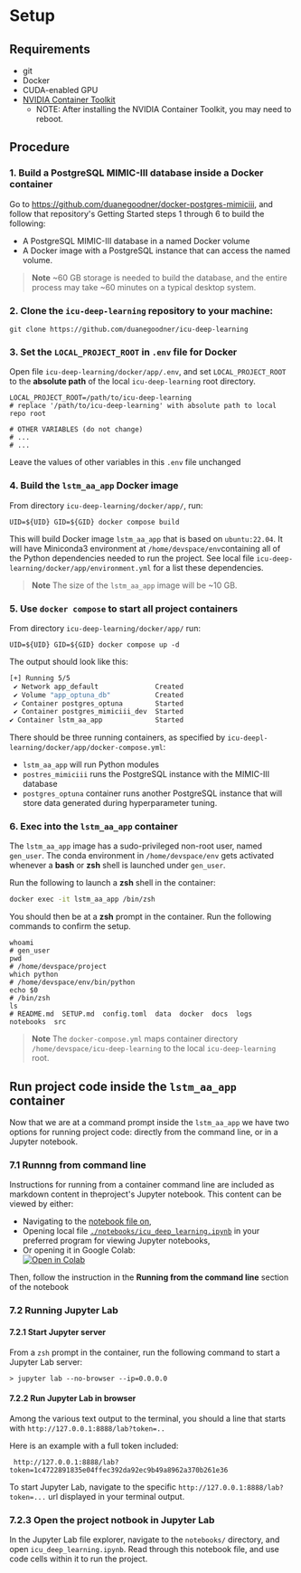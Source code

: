 # Setup

## Requirements

* git
* Docker
* CUDA-enabled GPU
* [NVIDIA Container Toolkit](https://docs.nvidia.com/datacenter/cloud-native/container-toolkit/overview.html#installation-guide)
  * NOTE: After installing the NVIDIA Container Toolkit, you may need to reboot.



## Procedure

### 1.  Build a PostgreSQL MIMIC-III database inside a Docker container

Go to https://github.com/duanegoodner/docker-postgres-mimiciii, and follow that repository's Getting Started steps 1 through 6 to build the following:
- A PostgreSQL MIMIC-III database in a named Docker volume
- A Docker image with a PostgreSQL instance that can access the named volume.

> **Note**  ~60 GB storage is needed to build the database, and the entire process may take ~60 minutes on a typical desktop system.

### 2. Clone the `icu-deep-learning` repository to your machine:

```shell
git clone https://github.com/duanegoodner/icu-deep-learning
```


### 3. Set the `LOCAL_PROJECT_ROOT` in `.env` file for Docker



Open file `icu-deep-learning/docker/app/.env`, and set `LOCAL_PROJECT_ROOT` to the **absolute path** of the local `icu-deep-learning` root directory.

```shell
LOCAL_PROJECT_ROOT=/path/to/icu-deep-learning
# replace '/path/to/icu-deep-learning' with absolute path to local repo root

# OTHER VARIABLES (do not change)
# ...
# ...
```

Leave the values of other variables in this `.env` file unchanged


### 4. Build the `lstm_aa_app` Docker image

From directory `icu-deep-learning/docker/app/`, run:

```shell
UID=${UID} GID=${GID} docker compose build
```
This will build Docker image `lstm_aa_app` that is based on `ubuntu:22.04`. It will have Miniconda3 environment at `/home/devspace/env`containing all of the Python dependencies needed to run the project. See local file  `icu-deep-learning/docker/app/environment.yml` for a list these dependencies.

> **Note** The size of the `lstm_aa_app` image will be ~10 GB.

### 5. Use `docker compose` to start all project containers
From directory `icu-deep-learning/docker/app/` run:

```shell
UID=${UID} GID=${GID} docker compose up -d
```
The output should look like this:

```bash
[+] Running 5/5
 ✔ Network app_default              Created                                          0.2s 
 ✔ Volume "app_optuna_db"           Created                                          0.0s 
 ✔ Container postgres_optuna        Started                                          0.6s 
 ✔ Container postgres_mimiciii_dev  Started                                          0.6s 
✔ Container lstm_aa_app             Started                                          0.8s
```
There should be three running containers, as specified by `icu-deepl-learning/docker/app/docker-compose.yml`:

- `lstm_aa_app` will run Python modules
- `postres_mimiciii` runs the PostgreSQL instance with the MIMIC-III database
- `postgres_optuna` container runs another PostgreSQL instance that will store data generated during hyperparameter tuning.


### 6. Exec into the `lstm_aa_app` container

The `lstm_aa_app` image has a sudo-privileged non-root user,  named `gen_user`.  The conda environment in `/home/devspace/env` gets activated whenever a **bash** or **zsh** shell is launched under `gen_user`.

Run the following to launch a **zsh** shell in the container:

```bash 
docker exec -it lstm_aa_app /bin/zsh
```

You should then be at a **zsh** prompt in the container. Run the following commands to confirm the setup.

```shell
whoami
# gen_user
pwd
# /home/devspace/project
which python
# /home/devspace/env/bin/python
echo $0
# /bin/zsh
ls
# README.md  SETUP.md  config.toml  data  docker  docs  logs  notebooks  src
```
> **Note** The `docker-compose.yml` maps container directory `/home/devspace/icu-deep-learning` to the local `icu-deep-learning` root.

## Run project code inside the `lstm_aa_app` container

Now that we are at a command prompt inside the `lstm_aa_app` we have two options for running project code: directly from the command line, or in a Jupyter notebook. 

### 7.1 Runnng from command line

Instructions for running from a container command line are included as markdown content in theproject's Jupyter notebook. This content can be viewed by either:
- Navigating to the [notebook file on](https://github.com/duanegoodner/icu-deep-learning/blob/main/notebooks/icu_deep_learning.ipynb), 
- Opening local file [`./notebooks/icu_deep_learning.ipynb`](notebooks/icu_deep_learning.ipynb) in your preferred program for viewing Jupyter notebooks,
-  Or opening it in Google Colab:  
[![Open in Colab](https://colab.research.google.com/assets/colab-badge.svg)](https://colab.research.google.com/github/duanegoodner/lstm_adversarial_attack/blob/main/notebooks/icu_deep_learning.ipynb)

 Then, follow the instruction in the **Running from the command line** section of the notebook


### 7.2 Running Jupyter Lab

#### 7.2.1 Start Jupyter server

From a `zsh` prompt in the container, run the following command to start a Jupyter Lab server:

```
> jupyter lab --no-browser --ip=0.0.0.0
```

#### 7.2.2 Run Jupyter Lab in browser

Among the various text output to the terminal, you should a line that starts with `http://127.0.0.1:8888/lab?token=..`

Here is an example with a full token included:
```
 http://127.0.0.1:8888/lab?token=1c4722891835e04ffec392da92ec9b49a8962a370b261e36
```

To start Jupyter Lab, navigate to the specific `http://127.0.0.1:8888/lab?token=...` url displayed in your terminal output.

### 7.2.3 Open the project notbook in Jupyter Lab

In the Jupyter Lab file explorer, navigate to the `notebooks/` directory, and open `icu_deep_learning.ipynb`. Read through this notebook file, and use code cells within it to run the project.

